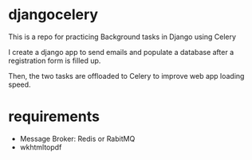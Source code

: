 # djangocelery
This is a repo for practicing Background tasks in Django using Celery

I create a django app to send emails and populate a database after a registration form is filled up.

Then, the two tasks are offloaded to Celery to improve web app loading speed.

# requirements
- Message Broker: Redis or RabitMQ
- wkhtmltopdf

